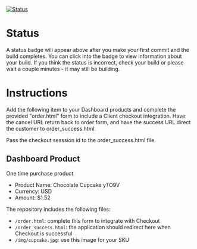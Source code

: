 [![Status](https://img.shields.io/badge/status-BUILDING%20COMMIT:%207d2158cee292aae88d5212cf703a1bb2d25dbbcc-yellow.svg)](https://github.com/crowdbotics-challenges/bakery_scaffold_hCyHdeu882J9YqIg/commit/7d2158cee292aae88d5212cf703a1bb2d25dbbcc)






# Status

A status badge will appear above after you make your first commit and the build completes. You can click into the badge to view information about your build. If you think the status is incorrect, check your build or please wait a couple minutes - it may still be building.

# Instructions

Add the following item to your Dashboard products and complete the provided "order.html" form to include a Client checkout integration. Have the cancel URL return back to order form, and have the success URL direct the customer to order_success.html.

Pass the checkout sesssion id to the order_success.html file.

## Dashboard Product
One time purchase product
* Product Name: Chocolate Cupcake yTO9V
* Currency: USD
* Amount: $1.52

The repository includes the following files:
* `/order.html`: complete this form to integrate with Checkout
* `/order_success.html`: the application should redirect here when Checkout is successful
* `/img/cupcake.jpg`: use this image for your SKU
